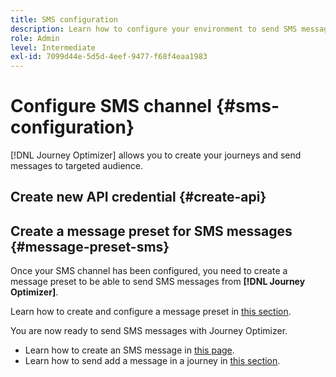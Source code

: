 ```yaml
---
title: SMS configuration
description: Learn how to configure your environment to send SMS messages with Journey Optimizer
role: Admin
level: Intermediate
exl-id: 7099d44e-5d5d-4eef-9477-f68f4eaa1983
---
```

# Configure SMS channel {#sms-configuration}

[!DNL Journey Optimizer] allows you to create your journeys and send messages to targeted audience. 

## Create new API credential {#create-api}

## Create a message preset for SMS messages {#message-preset-sms}

Once your SMS channel has been configured, you need to create a message preset to be able to send SMS messages from **[!DNL Journey Optimizer]**.

Learn how to create and configure a message preset in [this section](message-presets.md).

You are now ready to send SMS messages with Journey Optimizer.

* Learn how to create an SMS message in [this page](../create-sms.md).
* Learn how to send add a message in a journey in [this section](../building-journeys/journeys-message.md).
